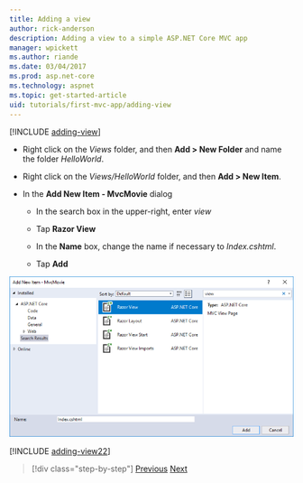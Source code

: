 ```yaml
---
title: Adding a view
author: rick-anderson
description: Adding a view to a simple ASP.NET Core MVC app
manager: wpickett
ms.author: riande
ms.date: 03/04/2017
ms.prod: asp.net-core
ms.technology: aspnet
ms.topic: get-started-article
uid: tutorials/first-mvc-app/adding-view
---
```


[!INCLUDE [adding-view](../../includes/mvc-intro/adding_view1.md)]

* Right click on the *Views* folder, and then **Add > New Folder** and name the folder *HelloWorld*.

* Right click on the *Views/HelloWorld* folder, and then **Add > New Item**.

* In the **Add New Item - MvcMovie** dialog

  * In the search box in the upper-right, enter *view*

  * Tap **Razor View**

  * In the **Name** box, change the name if necessary to *Index.cshtml*.

  * Tap **Add**

![Add New Item dialog](adding-view/_static/add_view.png)

[!INCLUDE [adding-view22](../../includes/mvc-intro/adding_view2.md)]

> [!div class="step-by-step"]
> [Previous](adding-controller.md)
> [Next](adding-model.md)
